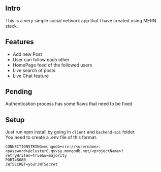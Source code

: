## Intro

This is a very simple social network app that I have created using MERN stack.

## Features

- Add new Post
- User can follow each other
- HomePage feed of the followed users
- Live search of posts
- Live Chat feature

## Pending

Authentication process has some flaws that need to be fixed

## Setup

Just run npm install by going in `client` and `backend-api` folder.  
You need to create a .env file of this format.

```
CONNECTIONSTRING=mongodb+srv://<username>:<password>@cluster0.qyvsy.mongodb.net/<projectName>?retryWrites=true&w=majority
PORT=8080
JWTSECRET=yourJWTSecret

```
